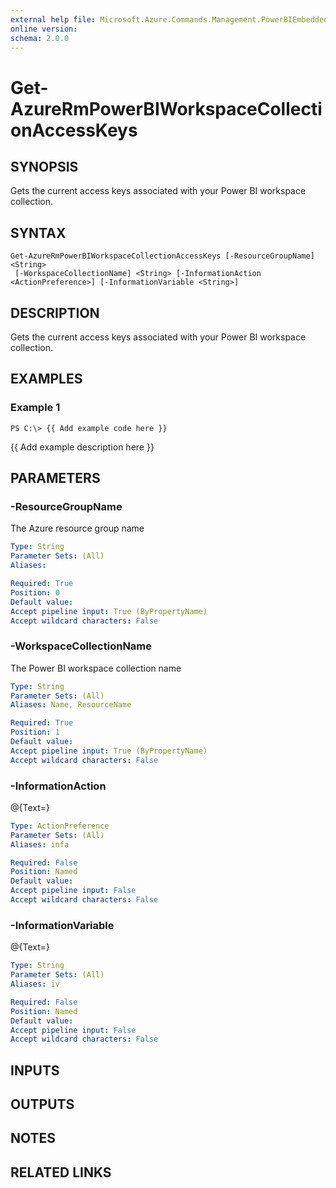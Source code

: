 ```yaml
---
external help file: Microsoft.Azure.Commands.Management.PowerBIEmbedded.dll-Help.xml
online version: 
schema: 2.0.0
---
```


# Get-AzureRmPowerBIWorkspaceCollectionAccessKeys
## SYNOPSIS
Gets the current access keys associated with your Power BI workspace collection.

## SYNTAX

```
Get-AzureRmPowerBIWorkspaceCollectionAccessKeys [-ResourceGroupName] <String>
 [-WorkspaceCollectionName] <String> [-InformationAction <ActionPreference>] [-InformationVariable <String>]
```

## DESCRIPTION
Gets the current access keys associated with your Power BI workspace collection.

## EXAMPLES

### Example 1
```
PS C:\> {{ Add example code here }}
```

{{ Add example description here }}

## PARAMETERS

### -ResourceGroupName
The Azure resource group name

```yaml
Type: String
Parameter Sets: (All)
Aliases: 

Required: True
Position: 0
Default value: 
Accept pipeline input: True (ByPropertyName)
Accept wildcard characters: False
```

### -WorkspaceCollectionName
The Power BI workspace collection name

```yaml
Type: String
Parameter Sets: (All)
Aliases: Name, ResourceName

Required: True
Position: 1
Default value: 
Accept pipeline input: True (ByPropertyName)
Accept wildcard characters: False
```

### -InformationAction
@{Text=}

```yaml
Type: ActionPreference
Parameter Sets: (All)
Aliases: infa

Required: False
Position: Named
Default value: 
Accept pipeline input: False
Accept wildcard characters: False
```

### -InformationVariable
@{Text=}

```yaml
Type: String
Parameter Sets: (All)
Aliases: iv

Required: False
Position: Named
Default value: 
Accept pipeline input: False
Accept wildcard characters: False
```

## INPUTS

## OUTPUTS

## NOTES

## RELATED LINKS

